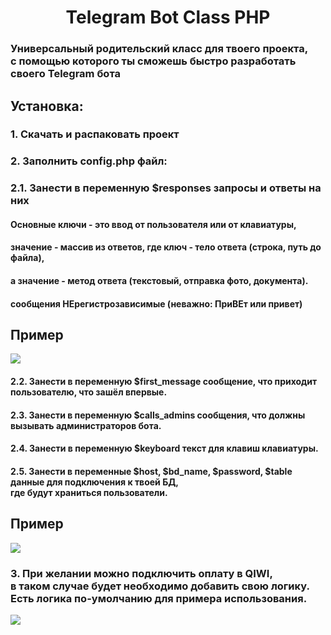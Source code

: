<h1 align="center">
  Telegram Bot Class PHP
</h1>
<h3>Универсальный родительский класс для твоего проекта,<br> с помощью которого ты сможешь быстро разработать своего Telegram бота<br></h3>
<h2>Установка:</h2>
<h3>1. Скачать и распаковать проект</h3>
<h3>2. Заполнить config.php файл:</h3>
<h3>2.1. Занести в переменную $responses запросы и ответы на них</h3>
<h4>Основные ключи - это ввод от пользователя или от клавиатуры,</h4>
<h4>значение - массив из ответов, где ключ - тело ответа (строка, путь до файла),</h4>
<h4>а значение - метод ответа (текстовый, отправка фото, документа).</h4>
<h4>сообщения НЕрегистрозависимые (неважно: ПриВЕт или привет)</h4>
<h2>Пример</h3>
<img src="https://i.imgur.com/qm4Bkp7.png">
<h4>2.2. Занести в переменную $first_message сообщение, что приходит пользователю, что зашёл впервые.</h4>
<h4>2.3. Занести в переменную $calls_admins сообщения, что должны вызывать администраторов бота.</h4>
<h4>2.4. Занести в переменную $keyboard текст для клавиш клавиатуры.</h4>
<h4>2.5. Занести в переменные $host, $bd_name, $password, $table данные для подключения к твоей БД, <br>где будут храниться пользователи.</h4>
<h2>Пример</h3>
<img src="https://i.imgur.com/LcdaBcg.png">
<h3>3. При желании можно подключить оплату в QIWI,<br>
в таком случае будет необходимо добавить свою логику.<br>
Есть логика по-умолчанию для примера использования.</h3>
<img src="https://i.imgur.com/HEmzfg6.png">
